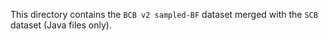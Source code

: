 This directory contains the `BCB v2 sampled-BF` dataset merged with the `SCB` dataset (Java files only).